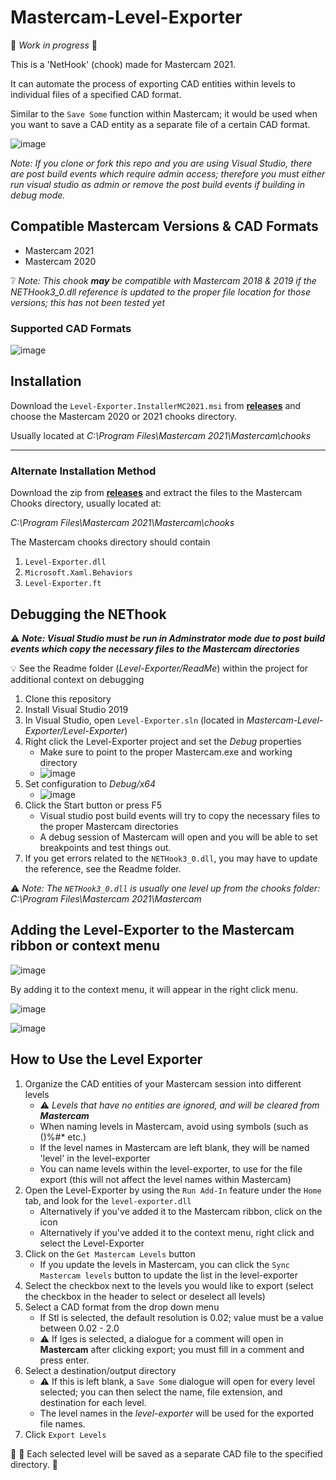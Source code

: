 # Mastercam-Level-Exporter
🚧 _Work in progress_ 🚧

This is a 'NetHook' (chook) made for Mastercam 2021. 

It can automate the process of exporting CAD entities within levels to individual files of a specified CAD format. 

Similar to the `Save Some` function within Mastercam; it would be used when you want to save a CAD entity as a separate file of a certain CAD format.

![image](https://user-images.githubusercontent.com/56398786/169664681-10def80d-eeb1-49ef-9e24-00b5790e994b.png)

_Note: If you clone or fork this repo and you are using Visual Studio, there are post build events which require admin access; therefore you must either run visual studio as admin or remove the post build events if building in debug mode._

## Compatible Mastercam Versions & CAD Formats
- Mastercam 2021
- Mastercam 2020

❔ _Note: This chook **may** be compatible with Mastercam 2018 & 2019 if the NETHook3_0.dll reference is updated to the proper file location for those versions; this has not been tested yet_

### Supported CAD Formats

![image](https://user-images.githubusercontent.com/56398786/169664626-0a59fc1c-6c99-43e2-85bb-57e4aa9f55a5.png)


## Installation

Download the `Level-Exporter.InstallerMC2021.msi` from [**releases**](https://github.com/MarkRoldan88/Mastercam-Level-Exporter/releases) and choose the Mastercam 2020 or 2021 chooks directory. 

Usually located at _C:\Program Files\Mastercam 2021\Mastercam\chooks_

---

### Alternate Installation Method
Download the zip from [**releases**](https://github.com/MarkRoldan88/Mastercam-Level-Exporter/releases) and extract the files to the Mastercam Chooks directory, usually located at:

_C:\Program Files\Mastercam 2021\Mastercam\chooks_

The Mastercam chooks directory should contain
1. `Level-Exporter.dll`
2. `Microsoft.Xaml.Behaviors`
3. `Level-Exporter.ft`

## Debugging the NEThook
⚠️ **_Note: Visual Studio must be run in Adminstrator mode due to post build events which copy the necessary files to the Mastercam directories_**

💡 See the Readme folder (_Level-Exporter/ReadMe_) within the project for additional context on debugging
1. Clone this repository
2. Install Visual Studio 2019
3. In Visual Studio, open `Level-Exporter.sln` (located in _Mastercam-Level-Exporter/Level-Exporter_)
4. Right click the Level-Exporter project and set the _Debug_ properties
   - Make sure to point to the proper Mastercam.exe and working directory
   - ![image](https://user-images.githubusercontent.com/56398786/169348490-4a2ef4b5-d280-4f1d-bbf7-8b6e39537fa9.png)
6. Set configuration to _Debug/x64_
   - ![image](https://user-images.githubusercontent.com/56398786/167948586-6b4ac143-0f16-42ed-8d0d-9403d89ec6ae.png)
7. Click the Start button or press F5
   - Visual studio post build events will try to copy the necessary files to the proper Mastercam directories
   - A debug session of Mastercam will open and you will be able to set breakpoints and test things out.
8. If you get errors related to the `NETHook3_0.dll`, you may have to update the reference, see the Readme folder.

⚠️ _Note: The `NETHook3_0.dll` is usually one level up from the chooks folder: C:\Program Files\Mastercam 2021\Mastercam_


## Adding the Level-Exporter to the Mastercam ribbon or context menu
![image](https://user-images.githubusercontent.com/56398786/168441340-8f80355a-5355-46fe-bc56-6b34d2ea7bdb.png)

By adding it to the context menu, it will appear in the right click menu.

![image](https://user-images.githubusercontent.com/56398786/168441385-d90cb989-ff90-46ab-9601-41f20677e78b.png)


![image](https://user-images.githubusercontent.com/56398786/168441412-7c02b20f-5162-4d85-9e1a-faf83fa2c990.png)

## How to Use the Level Exporter
1. Organize the CAD entities of your Mastercam session into different levels
   - ⚠️ _Levels that have no entities are ignored, and will be cleared from **Mastercam**_
   - When naming levels in Mastercam, avoid using symbols (such as ()%#* etc.)
   - If the level names in Mastercam are left blank, they will be named 'level' in the level-exporter
   - You can name levels within the level-exporter, to use for the file export (this will not affect the level names within Mastercam)
2. Open the Level-Exporter by using the `Run Add-In` feature under the `Home` tab, and look for the `level-exporter.dll`
   -  Alternatively if you've added it to the Mastercam ribbon, click on the icon
   -  Alternatively if you've added it to the context menu, right click and select the Level-Exporter
4. Click on the `Get Mastercam Levels` button
   -  If you update the levels in Mastercam, you can click the `Sync Mastercam levels` button to update the list in the level-exporter
5. Select the checkbox next to the levels you would like to export (select the checkbox in the header to select or deselect all levels)
6. Select a CAD format from the drop down menu
   - If Stl is selected, the default resolution is 0.02; value must be a value between 0.02 - 2.0
   - ⚠️ If Iges is selected, a dialogue for a comment will open in **Mastercam** after clicking export; you must fill in a comment and press enter.
7. Select a destination/output directory
   - ⚠️ If this is left blank, a `Save Some` dialogue will open for every level selected; you can then select the name, file extension, and destination for each level.
   - The level names in the _level-exporter_ will be used for the exported file names.
8. Click `Export Levels`

🥳 📁 Each selected level will be saved as a separate CAD file to the specified directory. 🏁
